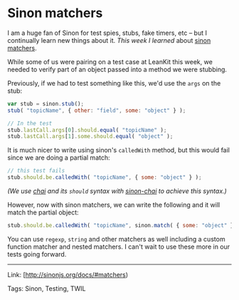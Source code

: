 # Sinon matchers

I am a huge fan of Sinon for test spies, stubs, fake timers, etc – but I continually learn new things about it. *This week I learned* about [sinon matchers](http://sinonjs.org/docs/#matchers).

While some of us were pairing on a test case at LeanKit this week, we needed to verify part of an object passed into a method we were stubbing.

Previously, if we had to test something like this, we'd use the `args` on the stub:

```js
var stub = sinon.stub();
stub( "topicName", { other: "field", some: "object" } );

// In the test
stub.lastCall.args[0].should.equal( "topicName" );
stub.lastCall.args[1].some.should.equal( "object" );
```

It is much nicer to write using sinon's `calledWith` method, but this would fail since we are doing a partial match:

```js
// this test fails
stub.should.be.calledWith( "topicName", { some: "object" } );
```

_(We use [chai](http://chaijs.com/) and its `should` syntax with [sinon-chai](https://github.com/domenic/sinon-chai) to achieve this syntax.)_

However, now with sinon matchers, we can write the following and it will match the partial object:

```js
stub.should.be.calledWith( "topicName", sinon.match( { some: "object" } ) );
```

You can use `regexp`, `string` and other matchers as well including a custom function matcher and nested matchers. I can't wait to use these more in our tests going forward.


---

Link: [http://sinonjs.org/docs/#matchers)

Tags: Sinon, Testing, TWIL
